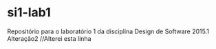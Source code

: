 ﻿# si1-lab1
Repositório para o laboratório 1 da disciplina Design de Software 2015.1
Alteração2 //Alterei esta linha
